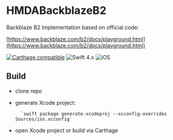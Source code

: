 # HMDABackblazeB2

Backblaze B2 Implementation based on official code:

[https://www.backblaze.com/b2/docs/playground.html](https://www.backblaze.com/b2/docs/playground.html)

[![Carthage compatible](https://img.shields.io/badge/Carthage-compatible-4BC51D.svg?style=flat)](https://github.com/Carthage/Carthage)
![Swift 4.x](https://img.shields.io/badge/swift-4.x-orange.svg?style=flat)
![iOS](https://img.shields.io/badge/platform-ios-lightgrey.svg?style=flat)


## Build

- clone repo
- generate Xcode project:

        `swift package generate-xcodeproj --xcconfig-overrides Sources/ios.xcconfig`
        
- open Xcode project or build via Carthage
